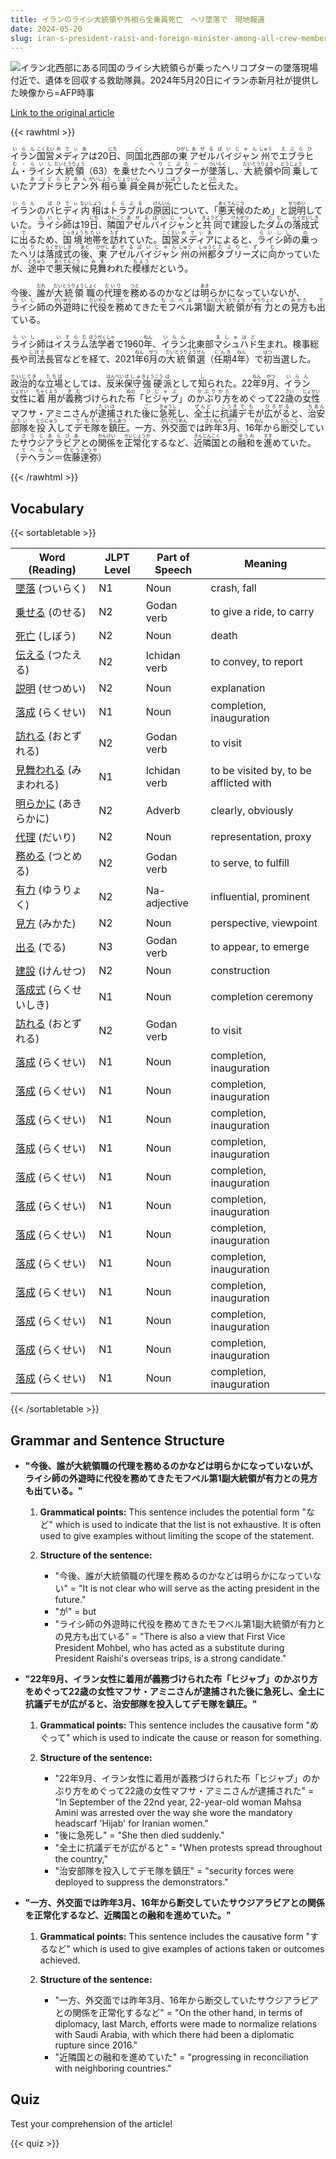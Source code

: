 ```yaml
---
title: イランのライシ大統領や外相ら全乗員死亡　ヘリ墜落で　現地報道
date: 2024-05-20
slug: iran-s-president-raisi-and-foreign-minister-among-all-crew-members-killed-in-helicopter-crash-according-to-local-reports
---
```


![イラン北西部にある同国のライシ大統領らが乗ったヘリコプターの墜落現場付近で、遺体を回収する救助隊員。2024年5月20日にイラン赤新月社が提供した映像から=AFP時事](https://www.asahicom.jp/imgopt/img/794157364f/comm_L/AS20240520003396.jpg "イラン北西部にある同国のライシ大統領らが乗ったヘリコプターの墜落現場付近で、遺体を回収する救助隊員。2024年5月20日にイラン赤新月社が提供した映像から=AFP時事")

[Link to the original article](https://asahi.com/articles/ASS5M5VYKS5MUHBI01RM.html?iref=comtop_7_04)

{{< rawhtml >}}
<p><ruby>イラン<rt>いらん</rt></ruby><ruby>国営<rt>こくえい</rt></ruby><ruby>メディア<rt>めでぃあ</rt></ruby>は20<ruby>日<rt>にち</rt></ruby>、同<ruby>国<rt>こく</rt></ruby>北西部の<ruby>東<rt>ひがし</rt></ruby><ruby>アゼルバイジャン<rt>あぜるばいじゃん</rt></ruby><ruby>州<rt>しゅう</rt></ruby>で<ruby>エブラヒム・ライシ<rt>えぶらひむ・らいし</rt></ruby><ruby>大統領<rt>だいとうりょう</rt></ruby>（63）を<ruby>乗<rt>の</rt></ruby>せた<ruby>ヘリコプター<rt>へりこぷたー</rt></ruby>が<ruby>墜落<rt>ついらく</rt></ruby>し、<ruby>大統領<rt>だいとうりょう</rt></ruby>や<ruby>同乗<rt>どうじょう</rt></ruby>していた<ruby>アブドラヒアン<rt>あぶどらひあん</rt></ruby><ruby>外相<rt>がいしょう</rt></ruby>ら<ruby>乗員<rt>じょういん</rt></ruby>全員が<ruby>死亡<rt>しぼう</rt></ruby>したと<ruby>伝<rt>つた</rt></ruby>えた。</p>

<p><ruby>イラン<rt>いらん</rt></ruby>の<ruby>バヒディ<rt>ばひでぃ</rt></ruby><ruby>内相<rt>ないしょう</rt></ruby>は<ruby>トラブル<rt>とらぶる</rt></ruby>の<ruby>原因<rt>げんいん</rt></ruby>について、「<ruby>悪天候<rt>あくてんこう</rt></ruby>のため」と<ruby>説明<rt>せつめい</rt></ruby>していた。<ruby>ライシ<rt>らいし</rt></ruby><ruby>師<rt>し</rt></ruby>は19<ruby>日<rt>にち</rt></ruby>、<ruby>隣国<rt>りんごく</rt></ruby><ruby>アゼルバイジャン<rt>あぜるばいじゃん</rt></ruby>と<ruby>共同<rt>きょうどう</rt></ruby>で<ruby>建設<rt>けんせつ</rt></ruby>した<ruby>ダム<rt>だむ</rt></ruby>の<ruby>落成式<rt>らくせいしき</rt></ruby>に<ruby>出<rt>で</rt></ruby>るため、<ruby>国境<rt>こっきょう</rt></ruby><ruby>地帯<rt>ちたい</rt></ruby>を<ruby>訪<rt>たず</rt></ruby>れていた。<ruby>国営<rt>こくえい</rt></ruby><ruby>メディア<rt>めでぃあ</rt></ruby>によると、<ruby>ライシ<rt>らいし</rt></ruby><ruby>師<rt>し</rt></ruby>の<ruby>乗<rt>の</rt></ruby>った<ruby>ヘリ<rt>へり</rt></ruby>は<ruby>落成式<rt>らくせいしき</rt></ruby>の<ruby>後<rt>あと</rt></ruby>、<ruby>東<rt>ひがし</rt></ruby><ruby>アゼルバイジャン<rt>あぜるばいじゃん</rt></ruby><ruby>州<rt>しゅう</rt></ruby>の<ruby>州都<rt>しゅうと</rt></ruby><ruby>タブリーズ<rt>たぶりーず</rt></ruby>に<ruby>向<rt>む</rt></ruby>かっていたが、<ruby>途中<rt>とちゅう</rt></ruby>で<ruby>悪天候<rt>あくてんこう</rt></ruby>に<ruby>見舞<rt>みま</rt></ruby>われた<ruby>模様<rt>もよう</rt></ruby>だという。</p>

<p>今後、<ruby>誰<rt>だれ</rt></ruby>が<ruby>大統領<rt>だいとうりょう</rt></ruby><ruby>職<rt>しょく</rt></ruby>の<ruby>代理<rt>だいり</rt></ruby>を<ruby>務<rt>つと</rt></ruby>めるのかなどは<ruby>明<rt>あき</rt></ruby>らかになっていないが、<ruby>ライシ<rt>らいし</rt></ruby>師の<ruby>外遊<rt>がいゆう</rt></ruby>時に<ruby>代役<rt>だいやく</rt></ruby>を<ruby>務<rt>つと</rt></ruby>めてきた<ruby>モフベル<rt>もふべる</rt></ruby>第1<ruby>副大統領<rt>ふくだいとうりょう</rt></ruby>が<ruby>有力<rt>ゆうりょく</rt></ruby>との<ruby>見方<rt>みかた</rt></ruby>も<ruby>出<rt>で</rt></ruby>ている。</p>

<p><ruby>ライシ<rt>らいし</rt></ruby>師は<ruby>イスラム<rt>いすらむ</rt></ruby><ruby>法学者<rt>ほうがくしゃ</rt></ruby>で1960<ruby>年<rt>ねん</rt></ruby>、<ruby>イラン<rt>いらん</rt></ruby>北東部<ruby>マシュハド<rt>ましゅはど</rt></ruby>生まれ。検事総長や<ruby>司法<rt>しほう</rt></ruby>長官などを経て、2021<ruby>年<rt>ねん</rt></ruby>6<ruby>月<rt>がつ</rt></ruby>の<ruby>大統領<rt>だいとうりょう</rt></ruby><ruby>選<rt>せん</rt></ruby>（<ruby>任期<rt>にんき</rt></ruby>4<ruby>年<rt>ねん</rt></ruby>）で<ruby>初<rt>はつ</rt></ruby>当選した。</p>

<p><ruby>政治的<rt>せいじてき</rt></ruby>な<ruby>立場<rt>たちば</rt></ruby>としては、<ruby>反米<rt>はんべい</rt></ruby><ruby>保守<rt>ほしゅ</rt></ruby><ruby>強硬<rt>きょうこう</rt></ruby><ruby>派<rt>は</rt></ruby>として<ruby>知<rt>し</rt></ruby>られた。22<ruby>年<rt>ねん</rt></ruby>9<ruby>月<rt>がつ</rt></ruby>、<ruby>イラン<rt>いらん</rt></ruby><ruby>女性<rt>じょせい</rt></ruby>に<ruby>着用<rt>ちゃくよう</rt></ruby>が<ruby>義務<rt>ぎむ</rt></ruby>づけられた<ruby>布<rt>ぬの</rt></ruby>「<ruby>ヒジャブ<rt>ひじゃぶ</rt></ruby>」の<ruby>かぶり方<rt>かぶりかた</rt></ruby>をめぐって22<ruby>歳<rt>さい</rt></ruby>の<ruby>女性<rt>じょせい</rt></ruby>マフサ・アミニさんが<ruby>逮捕<rt>たいほ</rt></ruby>された<ruby>後<rt>ご</rt></ruby>に<ruby>急死<rt>きゅうし</rt></ruby>し、<ruby>全土<rt>ぜんど</rt></ruby>に<ruby>抗議<rt>こうぎ</rt></ruby><ruby>デモ<rt>でも</rt></ruby>が<ruby>広がる<rt>ひろがる</rt></ruby>と、<ruby>治安<rt>ちあん</rt></ruby><ruby>部隊<rt>ぶたい</rt></ruby>を<ruby>投入<rt>とうにゅう</rt></ruby>して<ruby>デモ<rt>でも</rt></ruby><ruby>隊<rt>たい</rt></ruby>を<ruby>鎮圧<rt>ちんあつ</rt></ruby>。一方、<ruby>外交<rt>がいこう</rt></ruby><ruby>面<rt>めん</rt></ruby>では<ruby>昨年<rt>さくねん</rt></ruby>3<ruby>月<rt>がつ</rt></ruby>、16<ruby>年<rt>ねん</rt></ruby>から<ruby>断交<rt>だんこう</rt></ruby>していた<ruby>サウジアラビア<rt>さうじあらびあ</rt></ruby>との<ruby>関係<rt>かんけい</rt></ruby>を<ruby>正常化<rt>せいじょうか</rt></ruby>するなど、<ruby>近隣<rt>きんじん</rt></ruby><ruby>国<rt>こく</rt></ruby>との<ruby>融和<rt>ゆうわ</rt></ruby>を<ruby>進<rt>すす</rt></ruby>めていた。（<ruby>テヘラン<rt>てへらん</rt></ruby>＝<ruby>佐藤<rt>さとう</rt></ruby><ruby>達弥<rt>たつや</rt></ruby>）</p>
{{< /rawhtml >}}

## Vocabulary


{{< sortabletable >}}

| Word (Reading) | JLPT Level | Part of Speech | Meaning |
|-----------------|------------|---------------|---------|
|[墜落](https://jisho.org/search/%E5%A2%9C%E8%90%BD) (ついらく)| N1 | Noun | crash, fall |
|[乗せる](https://jisho.org/search/%E4%B9%97%E3%81%9B%E3%82%8B) (のせる)| N2 | Godan verb | to give a ride, to carry |
|[死亡](https://jisho.org/search/%E6%AD%BB%E4%BA%A1) (しぼう)| N2 | Noun | death |
|[伝える](https://jisho.org/search/%E4%BC%9D%E3%81%88%E3%82%8B) (つたえる)| N2 | Ichidan verb | to convey, to report |
|[説明](https://jisho.org/search/%E8%AA%AC%E6%98%8E) (せつめい)| N2 | Noun | explanation |
|[落成](https://jisho.org/search/%E8%90%BD%E6%88%90) (らくせい)| N1 | Noun | completion, inauguration |
|[訪れる](https://jisho.org/search/%E8%A8%AA%E3%82%8C%E3%82%8B) (おとずれる)| N2 | Godan verb | to visit |
|[見舞われる](https://jisho.org/search/%E8%A6%8B%E8%88%9E%E3%82%8F%E3%82%8C%E3%82%8B) (みまわれる)| N1 | Ichidan verb | to be visited by, to be afflicted with |
|[明らかに](https://jisho.org/search/%E6%98%8E%E3%82%89%E3%81%8B%E3%81%AB) (あきらかに)| N2 | Adverb | clearly, obviously |
|[代理](https://jisho.org/search/%E4%BB%A3%E7%90%86) (だいり)| N2 | Noun | representation, proxy |
|[務める](https://jisho.org/search/%E5%8B%99%E3%82%81%E3%82%8B) (つとめる)| N2 | Godan verb | to serve, to fulfill |
|[有力](https://jisho.org/search/%E6%9C%89%E5%8A%9B) (ゆうりょく)| N2 | Na-adjective | influential, prominent |
|[見方](https://jisho.org/search/%E8%A6%8B%E6%96%B9) (みかた)| N2 | Noun | perspective, viewpoint |
|[出る](https://jisho.org/search/%E5%87%BA%E3%82%8B) (でる)| N3 | Godan verb | to appear, to emerge |
|[建設](https://jisho.org/search/%E5%BB%BA%E8%A8%AD) (けんせつ)| N2 | Noun | construction |
|[落成式](https://jisho.org/search/%E8%90%BD%E6%88%90%E5%BC%8F) (らくせいしき)| N1 | Noun | completion ceremony |
|[訪れる](https://jisho.org/search/%E8%A8%AA%E3%82%8C%E3%82%8B) (おとずれる)| N2 | Godan verb | to visit |
|[落成](https://jisho.org/search/%E8%90%BD%E6%88%90) (らくせい)| N1 | Noun | completion, inauguration |
|[落成](https://jisho.org/search/%E8%90%BD%E6%88%90) (らくせい)| N1 | Noun | completion, inauguration |
|[落成](https://jisho.org/search/%E8%90%BD%E6%88%90) (らくせい)| N1 | Noun | completion, inauguration |
|[落成](https://jisho.org/search/%E8%90%BD%E6%88%90) (らくせい)| N1 | Noun | completion, inauguration |
|[落成](https://jisho.org/search/%E8%90%BD%E6%88%90) (らくせい)| N1 | Noun | completion, inauguration |
|[落成](https://jisho.org/search/%E8%90%BD%E6%88%90) (らくせい)| N1 | Noun | completion, inauguration |
|[落成](https://jisho.org/search/%E8%90%BD%E6%88%90) (らくせい)| N1 | Noun | completion, inauguration |
|[落成](https://jisho.org/search/%E8%90%BD%E6%88%90) (らくせい)| N1 | Noun | completion, inauguration |
|[落成](https://jisho.org/search/%E8%90%BD%E6%88%90) (らくせい)| N1 | Noun | completion, inauguration |
|[落成](https://jisho.org/search/%E8%90%BD%E6%88%90) (らくせい)| N1 | Noun | completion, inauguration |
|[落成](https://jisho.org/search/%E8%90%BD%E6%88%90) (らくせい)| N1 | Noun | completion, inauguration |
|[落成](https://jisho.org/search/%E8%90%BD%E6%88%90) (らくせい)| N1 | Noun | completion, inauguration |

{{< /sortabletable >}}


## Grammar and Sentence Structure

- **"今後、誰が大統領職の代理を務めるのかなどは明らかになっていないが、ライシ師の外遊時に代役を務めてきたモフベル第1副大統領が有力との見方も出ている。"**

    1. **Grammatical points:** This sentence includes the potential form "など" which is used to indicate that the list is not exhaustive. It is often used to give examples without limiting the scope of the statement.
    
    2. **Structure of the sentence:** 
        - "今後、誰が大統領職の代理を務めるのかなどは明らかになっていない" = "It is not clear who will serve as the acting president in the future."
        - "が" = but
        - "ライシ師の外遊時に代役を務めてきたモフベル第1副大統領が有力との見方も出ている" = "There is also a view that First Vice President Mohbel, who has acted as a substitute during President Raishi's overseas trips, is a strong candidate."

- **"22年9月、イラン女性に着用が義務づけられた布「ヒジャブ」のかぶり方をめぐって22歳の女性マフサ・アミニさんが逮捕された後に急死し、全土に抗議デモが広がると、治安部隊を投入してデモ隊を鎮圧。"**

    1. **Grammatical points:** This sentence includes the causative form "めぐって" which is used to indicate the cause or reason for something.
    
    2. **Structure of the sentence:** 
        - "22年9月、イラン女性に着用が義務づけられた布「ヒジャブ」のかぶり方をめぐって22歳の女性マフサ・アミニさんが逮捕された" = "In September of the 22nd year, 22-year-old woman Mahsa Amini was arrested over the way she wore the mandatory headscarf 'Hijab' for Iranian women."
        - "後に急死し" = "She then died suddenly."
        - "全土に抗議デモが広がると" = "When protests spread throughout the country,"
        - "治安部隊を投入してデモ隊を鎮圧" = "security forces were deployed to suppress the demonstrators."

- **"一方、外交面では昨年3月、16年から断交していたサウジアラビアとの関係を正常化するなど、近隣国との融和を進めていた。"**

    1. **Grammatical points:** This sentence includes the causative form "するなど" which is used to give examples of actions taken or outcomes achieved.
    
    2. **Structure of the sentence:** 
        - "一方、外交面では昨年3月、16年から断交していたサウジアラビアとの関係を正常化するなど" = "On the other hand, in terms of diplomacy, last March, efforts were made to normalize relations with Saudi Arabia, with which there had been a diplomatic rupture since 2016."
        - "近隣国との融和を進めていた" = "progressing in reconciliation with neighboring countries."

## Quiz

Test your comprehension of the article!

{{< quiz >}}